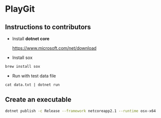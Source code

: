 # PlayGit

## Instructions to contributors
* Install **dotnet core**

    https://www.microsoft.com/net/download

* Install sox

``` sh
brew install sox
```

* Run with test data file

```
cat data.txt | dotnet run
```

## Create an executable 

``` sh
dotnet publish -c Release --framework netcoreapp2.1 --runtime osx-x64
```